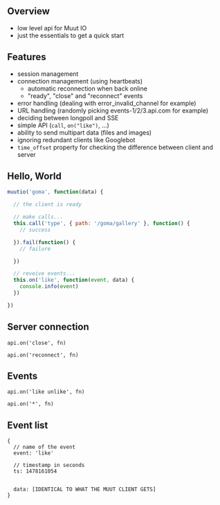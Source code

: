 
## Overview

- low level api for Muut IO
- just the essentials to get a quick start


## Features

- session management
- connection management (using heartbeats)
  - automatic reconnection when back online
  - "ready", "close" and "reconnect" events
- error handling (dealing with error_invalid_channel for example)
- URL handling (randomly picking events-1/2/3.api.com for example)
- deciding between longpoll and SSE
- simple API (`call`, `on("like")`, ...)
- ability to send multipart data (files and images)
- ignoring redundant clients like Googlebot
- `time_offset` property for checking the difference between client and server



## Hello, World

``` js
muutio('goma', function(data) {

  // the client is ready

  // make calls...
  this.call('type', { path: '/goma/gallery' }, function() {
    // success

  }).fail(function() {
    // failure

  })

  // reveive events...
  this.on('like', function(event, data) {
    console.info(event)
  })

})
```



## Server connection


```
api.on('close', fn)

api.on('reconnect', fn)

```

## Events

```
api.on('like unlike', fn)

api.on('*', fn)
```

## Event list

```
{
  // name of the event
  event: 'like'

  // timestamp in seconds
  ts: 1478161054


  data: [IDENTICAL TO WHAT THE MUUT CLIENT GETS]
}
```